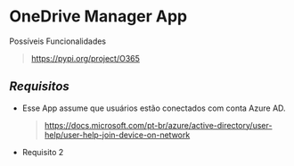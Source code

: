 
# OneDrive Manager App

Possíveis Funcionalidades

>https://pypi.org/project/O365

## *Requisitos*

- Esse App assume que usuários estão conectados com conta Azure AD.

  >https://docs.microsoft.com/pt-br/azure/active-directory/user-help/user-help-join-device-on-network

- Requisito 2